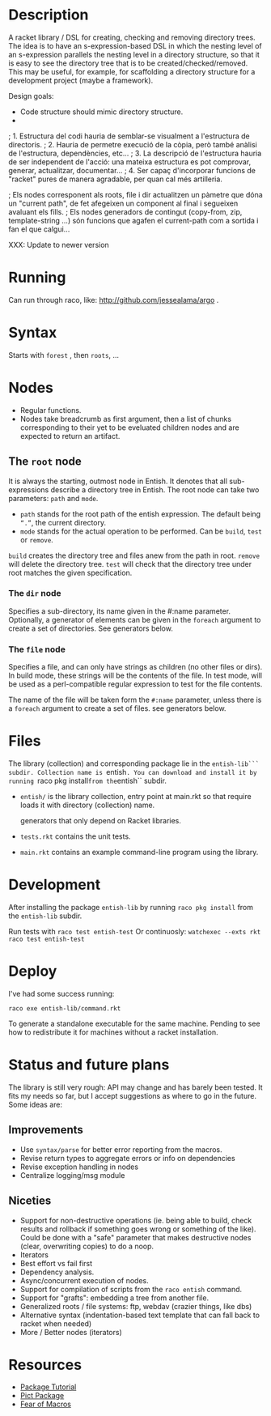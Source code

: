 Description
===========

A racket library / DSL for creating, checking and removing directory
trees. The idea is to have an s-expression-based DSL in which the
nesting level of an s-expression parallels the nesting level in a
directory structure, so that it is easy to see the directory tree that
is to be created/checked/removed. This may be useful, for example, for
scaffolding a directory structure for a development project (maybe a
framework).


Design goals:

- Code structure should mimic directory structure.
-

; 1. Estructura del codi hauria de semblar-se visualment a l'estructura de directoris.
; 2. Hauria de permetre execució de la còpia, però també anàlisi de l'estructura, dependències, etc...
; 3. La descripció de l'estructura hauria de ser independent de l'acció: una mateixa estructura es pot comprovar, generar, actualitzar, documentar...
; 4. Ser capaç d'incorporar funcions de "racket" pures de manera agradable, per quan cal més artilleria.


; Els nodes corresponent als roots, file i dir actualitzen un pàmetre que dóna un "current path", de fet afegeixen un component al final i segueixen avaluant els fills.
; Els nodes generadors de contingut (copy-from, zip, template-string ...) són funcions que agafen el current-path com a sortida i fan el que calgui...

XXX: Update to newer version

Running
=======

Can run through raco, like: http://github.com/jessealama/argo . 

Syntax
======

Starts with ``forest`` , then ``roots``, ...

Nodes
=====

- Regular functions.
- Nodes take breadcrumb as first argument, then a list of chunks corresponding
  to their yet to be eveluated children nodes and are expected to return an
  artifact.


## The ``root`` node

It is always the starting, outmost node in Entish. It denotes that all
sub-expressions describe a directory tree in Entish. The root node can
take two parameters: ``path`` and ``mode``.

* ``path`` stands for the root path of the entish expression. The
  default being ``“.”``, the current directory.
* ``mode`` stands for the actual operation to be performed. Can be
  ``build``, ``test`` or ``remove``.

``build`` creates the directory tree and files anew from the path in root.
``remove`` will delete the directory tree.
``test`` will check that the directory tree under root matches the
given specification.

### The ``dir`` node 

Specifies a sub-directory, its name given in the #:name
parameter. Optionally, a generator of elements can be given in the
``foreach`` argument to create a set of directories. See generators
below.

### The ``file`` node

Specifies a file, and can only have strings as children (no other
files or dirs). In build mode, these strings will be the contents of
the file. In test mode, will be used as a perl-compatible regular
expression to test for the file contents.

The name of the file will be taken form the ``#:name`` parameter,
unless there is a ``foreach`` argument to create a set of files. see
generators below.


Files
=====

The library (collection) and corresponding package lie in the ``entish-lib``` subdir.
Collection name is ``entish``. You can download and install it
by running ``raco pkg install`` from the ``entish`` subdir.

* ``entish/`` is the library collection, entry point at main.rkt so that require
  loads it with directory (collection) name.

  generators that only depend on Racket libraries.
* ``tests.rkt`` contains the unit tests.
* ``main.rkt`` contains an example command-line program using the library.

Development
===========

After installing the package ``entish-lib`` by running ``raco pkg install`` from
the ``entish-lib`` subdir.

Run tests with ``raco test entish-test``
Or continuosly:
``watchexec --exts rkt raco test entish-test ``

Deploy
======
I've had some success running:

```
raco exe entish-lib/command.rkt
```

To generate a standalone executable for the same machine. Pending to see how to
redistribute it for machines without a racket installation.


Status and future plans
=======================

The library is still very rough: API may change and has barely been
tested. It fits my needs so far, but I accept suggestions as where to
go in the future. Some ideas are:

Improvements
------------
- Use ``syntax/parse`` for better error reporting from the macros.
- Revise return types to aggregate errors or info on dependencies
- Revise exception handling in nodes
- Centralize logging/msg module

Niceties
--------
- Support for non-destructive operations (ie. being able to build, check results and rollback if something goes wrong or something of the like). Could be done with a "safe" parameter that makes destructive nodes (clear, overwriting copies) to do a noop.
- Iterators
- Best effort vs fail first
- Dependency analysis.
- Async/concurrent execution of nodes.
- Support for compilation of scripts from the ``raco entish`` command.
- Support for "grafts": embedding a tree from another file.
- Generalized roots / file systems: ftp, webdav (crazier things, like dbs) 
- Alternative syntax (indentation-based text template that can fall back to racket when needed)
- More / Better nodes (iterators)

Resources
=========

- [Package Tutorial](https://blog.racket-lang.org/2017/10/tutorial-creating-a-package.html)
- [Pict Package](https://github.com/racket/pict)
- [Fear of Macros]()
